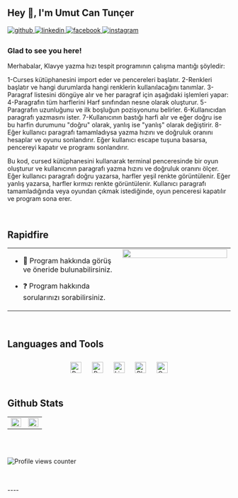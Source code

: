 ## Hey 👋, I'm Umut Can Tunçer  
  

<a href="https://github.com/developer0yoda" target="_blank">
<img src=https://img.shields.io/badge/github-%2324292e.svg?&style=for-the-badge&logo=github&logoColor=white alt=github style="margin-bottom: 5px;" />
</a>
<a href="https://linkedin.com/in/umut-tunçer-1357b0250/" target="_blank">
<img src=https://img.shields.io/badge/linkedin-%231E77B5.svg?&style=for-the-badge&logo=linkedin&logoColor=white alt=linkedin style="margin-bottom: 5px;" />
</a>
<a href="https://www.facebook.com/https://www.facebook.com/profile.php?id=100088723367059" target="_blank">
<img src=https://img.shields.io/badge/facebook-%232E87FB.svg?&style=for-the-badge&logo=facebook&logoColor=white alt=facebook style="margin-bottom: 5px;" />
</a>
<a href="https://instagram.com/umtc.tncr" target="_blank">
<img src=https://img.shields.io/badge/instagram-%23000000.svg?&style=for-the-badge&logo=instagram&logoColor=white alt=instagram style="margin-bottom: 5px;" />
</a>  
  



### Glad to see you here!  
Merhabalar, Klavye yazma hızı tespit programının çalışma mantığı şöyledir:

1-Curses kütüphanesini import eder ve pencereleri başlatır.
2-Renkleri başlatır ve hangi durumlarda hangi renklerin kullanılacağını tanımlar.
3-Paragraf listesini döngüye alır ve her paragraf için aşağıdaki işlemleri yapar:
4-Paragrafın tüm harflerini Harf sınıfından nesne olarak oluşturur.
5-Paragrafın uzunluğunu ve ilk boşluğun pozisyonunu belirler.
6-Kullanıcıdan paragrafı yazmasını ister.
7-Kullanıcının bastığı harfi alır ve eğer doğru ise bu harfin durumunu "doğru" olarak, yanlış ise "yanlış" olarak değiştirir.
8-Eğer kullanıcı paragrafı tamamladıysa yazma hızını ve doğruluk oranını hesaplar ve oyunu sonlandırır. Eğer kullanıcı escape tuşuna basarsa, pencereyi kapatır ve programı sonlandırır.

Bu kod, cursed kütüphanesini kullanarak terminal penceresinde bir oyun oluşturur ve kullanıcının paragrafı yazma hızını ve doğruluk oranını ölçer. Eğer kullanıcı paragrafı doğru yazarsa, harfler yeşil renkte görüntülenir. Eğer yanlış yazarsa, harfler kırmızı renkte görüntülenir. Kullanıcı paragrafı tamamladığında veya oyundan çıkmak istediğinde, oyun penceresi kapatılır ve program sona erer.
  
  

<br/>  


## Rapidfire  
<table><tr><td valign="top" width="50%">

- 🌱 Program hakkında görüş ve öneride bulunabilirsiniz.  
  

- ❓  Program hakkında sorularınızı sorabilirsiniz.  


</td><td valign="top" width="50%">

<div align="center">
<img src="" align="center" style="width: 100%" />
</div>  


</td></tr></table>  

<br/>  


## Languages and Tools  
<div align="center">  
<a href="https://www.python.org/" target="_blank"><img style="margin: 10px" src="https://profilinator.rishav.dev/skills-assets/python-original.svg" alt="Python" height="25" /></a>  
<a href="https://www.rabbitmq.com/" target="_blank"><img style="margin: 10px" src="https://profilinator.rishav.dev/skills-assets/rabbitmq-icon.svg" alt="RabbitMQ" height="25" /></a>  
<a href="https://www.linux.org/" target="_blank"><img style="margin: 10px" src="https://profilinator.rishav.dev/skills-assets/linux-original.svg" alt="Linux" height="25" /></a>  
<a href="https://www.adobe.com/in/products/photoshop.html" target="_blank"><img style="margin: 10px" src="https://profilinator.rishav.dev/skills-assets/photoshop-plain.svg" alt="Photoshop" height="25" /></a>  
<a href="https://opencv.org/" target="_blank"><img style="margin: 10px" src="https://profilinator.rishav.dev/skills-assets/opencv-icon.svg" alt="OpenCV" height="25" /></a>  
</div>  

<br/>  


## Github Stats  
<table><tr><td valign="top" width="50%">

<img src="https://github-readme-stats.vercel.app/api?username=developer0yoda&show_icons=true&count_private=true&hide_border=true" align="left" style="width: 100%" />

</td><td valign="top" width="50%">

<img src="https://github-readme-stats.vercel.app/api/top-langs/?username=developer0yoda&hide_border=true&layout=compact" align="left" style="width: 100%" />

</td></tr></table>  

<br/>  

  

<br/>  

![Profile views counter](https://komarev.com/ghpvc/?username=developer0yoda&&style=flat-square)  
  

<br/>  


<br />
----


